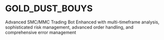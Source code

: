 # GOLD_DUST_BOUYS
Advanced SMC/MMC Trading Bot Enhanced with multi-timeframe analysis, sophisticated risk management, advanced order handling, and comprehensive error management

